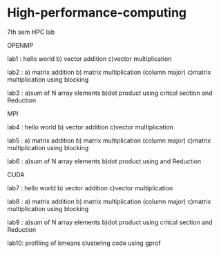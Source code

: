# High-performance-computing
7th sem HPC lab

OPENMP 

lab1 : hello world b) vector addition c)vector multiplication

lab2 : a) matrix addition b) matrix multiplication (column major) c)matrix multiplication using blocking

lab3 : a)sum of N array elements b)dot product using critcal section and Reduction

MPI

lab4 : hello world b) vector addition c)vector multiplication

lab5 : a) matrix addition b) matrix multiplication (column major) c)matrix multiplication using blocking

lab6 : a)sum of N array elements b)dot product using  and Reduction

CUDA 

lab7 : hello world b) vector addition c)vector multiplication

lab8 : a) matrix addition b) matrix multiplication (column major) c)matrix multiplication using blocking

lab9 : a)sum of N array elements b)dot product using critcal section and Reduction

lab10: profiling of kmeans clustering code using gprof
